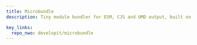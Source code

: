 ```yaml
---
title: Microbundle
description: Tiny module bundler for ESM, CJS and UMD output, built on Rollup

key_links:
  repo_nwo: developit/microbundle
---
```

